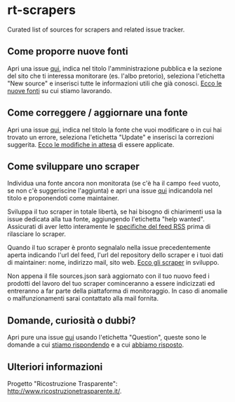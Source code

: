 # rt-scrapers
Curated list of sources for scrapers and related issue tracker.

## Come proporre nuove fonti

Apri una issue [qui](https://github.com/RicostruzioneTrasparente/rt-scrapers/issues/new), indica nel titolo l'amministrazione pubblica e la sezione del sito che ti interessa monitorare (es. l'albo pretorio), seleziona l'etichetta "New source" e inserisci tutte le informazioni utili che già conosci. [Ecco le nuove fonti](https://github.com/RicostruzioneTrasparente/rt-scrapers/labels/new%20source) su cui stiamo lavorando.

## Come correggere / aggiornare una fonte

Apri una issue [qui](https://github.com/RicostruzioneTrasparente/rt-scrapers/issues/new), indica nel titolo la fonte che vuoi modificare o in cui hai trovato un errore, seleziona l'etichetta "Update" e inserisci la correzioni suggerita. [Ecco le modifiche in attesa](https://github.com/RicostruzioneTrasparente/rt-scrapers/labels/update) di essere applicate.

## Come sviluppare uno scraper

Individua una fonte ancora non monitorata (se c'è ha il campo `feed` vuoto, se non c'è suggeriscine l'aggiunta) e apri una issue [qui](https://github.com/RicostruzioneTrasparente/rt-scrapers/issues/new) indicandola nel titolo e proponendoti come maintainer.

Sviluppa il tuo scraper in totale libertà, se hai bisogno di chiarimenti usa la issue dedicata alla tua fonte, aggiungendo l'etichetta "help wanted". Assicurati di aver letto interamente le [specifiche del feed RSS](http://albopop.it/specs/) prima di rilasciare lo scraper.

Quando il tuo scraper è pronto segnalalo nella issue precedentemente aperta indicando l'url del feed, l'url del repository dello scraper e i tuoi dati di maintainer: nome, indirizzo mail, sito web. [Ecco gli scraper](https://github.com/RicostruzioneTrasparente/rt-scrapers/labels/new%20scraper) in sviluppo.

Non appena il file sources.json sarà aggiornato con il tuo nuovo feed i prodotti del lavoro del tuo scraper cominceranno a essere indicizzati ed entreranno a far parte della piattaforma di monitoraggio. In caso di anomalie o malfunzionamenti sarai contattato alla mail fornita.

## Domande, curiosità o dubbi?
 
Apri pure una issue [qui](https://github.com/RicostruzioneTrasparente/rt-scrapers/issues/new) usando l'etichetta "Question", queste sono le domande a cui [stiamo rispondendo](https://github.com/RicostruzioneTrasparente/rt-scrapers/labels/question) e a cui [abbiamo risposto](https://github.com/RicostruzioneTrasparente/rt-scrapers/issues?utf8=%E2%9C%93&q=is%3Aclose%20label%3Aquestion%20).

## Ulteriori informazioni

Progetto "Ricostruzione Trasparente": http://www.ricostruzionetrasparente.it/.
